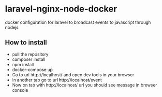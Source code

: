 # laravel-nginx-node-docker

docker configuration for laravel to broadcast events to javascript through nodejs

## How to install

 * pull the repository
 * composer install
 * npm install
 * docker-compose up
 * Go to url http://localhost/ and open dev tools in your browser
 * In another tab go to url http://localhost/event
 * Now on tab with http://localhost/ url you should see message in browser console


